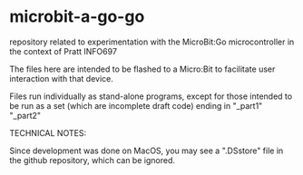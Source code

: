 # microbit-a-go-go
repository related to experimentation with the MicroBit:Go microcontroller in the context of Pratt INFO697

The files here are intended to be flashed to a Micro:Bit to facilitate user interaction with that device.

Files run individually as stand-alone programs, except for those intended to be run as a set (which are incomplete draft code) ending in "_part1" "_part2" 


TECHNICAL NOTES:

Since development was done on MacOS, you may see a ".DSstore" file in the github repository, which can be ignored.
